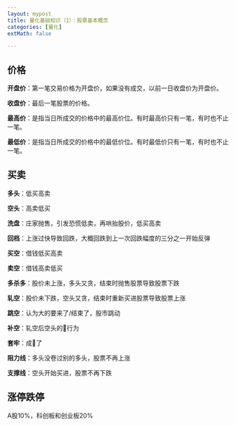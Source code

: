 ```yaml
---
layout: mypost
title: 量化基础知识（1）：股票基本概念
categories: [量化]
extMath: false

---
```


## 价格

**开盘价**：第一笔交易价格为开盘价，如果没有成交，以前一日收盘价为开盘价。

**收盘价**：最后一笔股票的价格。

**最高价**：是指当日所成交的价格中的最高价位。有时最高价只有一笔，有时也不止一笔。

**最低价**：是指当日所成交的价格中的最低价位。有时最低价只有一笔，有时也不止一笔。

## 买卖

**多头**：低买高卖

**空头**：高卖低买

**洗盘**：庄家抛售，引发恐慌低卖，再哄抬股价，低买高卖<!--割韭菜-->

**回档**：上涨过快导致回跌，大概回跌到上一次回跌幅度的三分之一开始反弹

**买空**：借钱低买高卖

**卖空**：借钱高卖低买

**多杀多**：股价未上涨，多头又贪，结束时抛售股票导致股票下跌

**轧空**：股价未下跌，空头又贪，结束时重新买进股票导致股票上涨

**跳空**：认为大的要来了/结束了，股市跳动<!--一般在大的开始或结束前-->

**补空**：轧空后空头的🤡行为<!--重新买进-->

**套牢**：成🤡了

**阻力线**：多头没卷过别的多头，股票不再上涨

**支撑线**：空头开始买进，股票不再下跌

## 涨停跌停

A股10%，科创板和创业板20%



